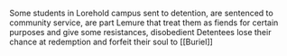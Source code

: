Some students in Lorehold campus sent to detention, are sentenced to community service, are part Lemure that treat them as fiends for certain purposes and give some resistances, disobedient Detentees lose their chance at redemption and forfeit their soul to [[Buriel]]